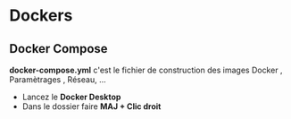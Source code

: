 # Dockers

## Docker Compose
**docker-compose.yml** c'est le fichier de construction des images Docker , Paramètrages , Réseau, ...
- Lancez le **Docker Desktop**
- Dans le dossier faire **MAJ + Clic droit**
